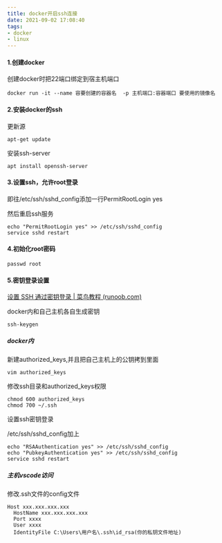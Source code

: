 ```yaml
---
title: docker开启ssh连接
date: 2021-09-02 17:08:40
tags:
- docker
- linux
---
```


#### 1.创建docker

创建docker时把22端口绑定到宿主机端口

```
docker run -it --name 容要创建的容器名  -p 主机端口:容器端口 要使用的镜像名
```

#### 2.安装docker的ssh

更新源

```
apt-get update
```

安装ssh-server

```
apt install openssh-server
```

#### 3.设置ssh，允许root登录

即往/etc/ssh/sshd_config添加一行PermitRootLogin yes

然后重启ssh服务

```
echo "PermitRootLogin yes" >> /etc/ssh/sshd_config
service sshd restart
```

#### 4.初始化root密码

```
passwd root
```

#### 5.密钥登录设置

[设置 SSH 通过密钥登录 | 菜鸟教程 (runoob.com)](https://www.runoob.com/w3cnote/set-ssh-login-key.html)

docker内和自己主机各自生成密钥

```
ssh-keygen
```

##### docker内

新建authorized_keys,并且把自己主机上的公钥拷到里面

```
vim authorized_keys
```

修改ssh目录和authorized_keys权限

```
chmod 600 authorized_keys
chmod 700 ~/.ssh
```

设置ssh密钥登录

/etc/ssh/sshd_config加上

```
echo "RSAAuthentication yes" >> /etc/ssh/sshd_config
echo "PubkeyAuthentication yes" >> /etc/ssh/sshd_config
service sshd restart
```

##### 主机vscode访问

修改.ssh文件的config文件

```
Host xxx.xxx.xxx.xxx
  HostName xxx.xxx.xxx.xxx
  Port xxxx
  User xxxx
  IdentityFile C:\Users\用户名\.ssh\id_rsa(你的私钥文件地址)
```



